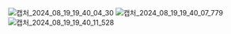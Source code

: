 
![캡처_2024_08_19_19_40_04_30](https://github.com/user-attachments/assets/fdfdf07f-1f18-4bf5-b420-749806cbdce4)
![캡처_2024_08_19_19_40_07_779](https://github.com/user-attachments/assets/b15d51c3-5ef9-4f6f-b2b4-719cab67b23f)
![캡처_2024_08_19_19_40_11_528](https://github.com/user-attachments/assets/59ad42f0-a38d-4d86-8deb-b2fa908899ec)


